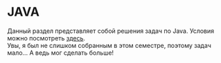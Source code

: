 JAVA
==========
Данный раздел представляет собой решения задач по Java. Условия можно посмотреть [здесь](Tasks).<br/>
Увы, я был не слишком собранным в этом семестре, поэтому задач мало... А ведь мог сделать больше!
